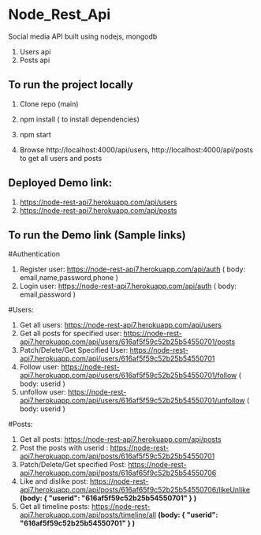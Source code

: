 # Node_Rest_Api

Social media API built using nodejs, mongodb

1. Users api
2. Posts api

## To run the project locally

1. Clone repo (main)

2. npm install ( to install dependencies)

3. npm start

4. Browse http://localhost:4000/api/users, http://localhost:4000/api/posts to get all users and posts

## Deployed Demo link:

1. https://node-rest-api7.herokuapp.com/api/users
2. https://node-rest-api7.herokuapp.com/api/posts

## To run the Demo link (Sample links)

#Authentication

1. Register user: https://node-rest-api7.herokuapp.com/api/auth ( body: email,name,password,phone )
2. Login user: https://node-rest-api7.herokuapp.com/api/auth ( body: email,password )

#Users:

1. Get all users: https://node-rest-api7.herokuapp.com/api/users
2. Get all posts for specified user: https://node-rest-api7.herokuapp.com/api/users/616af5f59c52b25b54550701/posts
3. Patch/Delete/Get Specified User: https://node-rest-api7.herokuapp.com/api/users/616af5f59c52b25b54550701
4. Follow user: https://node-rest-api7.herokuapp.com/api/users/616af5f59c52b25b54550701/follow ( body: userid )
5. unfollow user: https://node-rest-api7.herokuapp.com/api/users/616af5f59c52b25b54550701/unfollow ( body: userid )

#Posts:

1. Get all posts: https://node-rest-api7.herokuapp.com/api/posts
2. Post the posts with userid : https://node-rest-api7.herokuapp.com/api/posts/616af5f59c52b25b54550701
3. Patch/Delete/Get specified Post: https://node-rest-api7.herokuapp.com/api/posts/616af65f9c52b25b54550706
4. Like and dislike post: https://node-rest-api7.herokuapp.com/api/posts/616af65f9c52b25b54550706/likeUnlike **(body: { "userid": "616af5f59c52b25b54550701" } )**
5. Get all timeline posts: https://node-rest-api7.herokuapp.com/api/posts/timeline/all **(body: { "userid": "616af5f59c52b25b54550701" } )**
